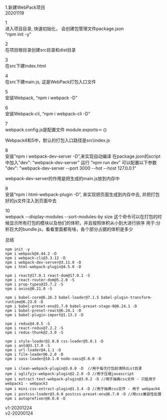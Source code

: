 1.新建WebPack项目  
20201119  

1  
进入项目目录, 快速初始化， 会创建包管理文件package.json  
“npm init -y”  

2  
在项目根目录创建src目录和dist目录  

3  
在src下建index.html  

4  
在src下建main.js, 这是WebPack打包入口文件 

5  
安装Webpack, “npm i webpack -D”  

6  
安装Webpack-cli, “npm i webpack-cli -D”  

7  
webpack.config.js是配置文件
module.exports＝｛｝

Webpack4和5中，默认的打包入口路径是src\index.js

8  
安装”npm i webpack-dev-server -D”,来实现自动编译
在package.json的script中加入"dev": "webpack-dev-server"
运行 ”npm run dev”
可以配置以下参数
"dev": "webpack-dev-server --port 3000 --hot --host 127.0.0.1"

webpack-dev-server的作用是把生成的main.js放到内存中

9  
安装“npm i html-webpack-plugin -D”, 来实现把页面生成到内存中去, 并把打包好的js文件注入到页面中去

10  
webpack --display-modules --sort-modules-by size
这个命令可以在打包的时候显示所有打包的模块以及他们的体积，并且按照体积从小到大进行排序
用于:分析巨大的bundle.js，看看里面都有啥，各个部分占据的体积是多少

总结  
```
npm init -y
npm i webpack@4.44.2 -D
npm i webpack-cli@3.3.12 -D
npm i webpack-dev-server@3.11.0 -D
npm i html-webpack-plugin@4.5.0 -D

npm i react@17.0.1 react-dom@17.0.1 -S
npm i react-router-dom@5.2.0 -S
npm i prop-types@15.7.2 -S
npm i axios@0.21.0 -S

npm i babel-core@6.26.3 babel-loader@7.1.5 babel-plugin-transform-runtime@6.23.0 -D
npm i babel-preset-env@1.7.0 babel-preset-stage-0@6.24.1 -D
npm i babel-preset-react@6.24.1 -D
npm i babel-plugin-import@1.13.3 -D

npm i redux@4.0.5 -S
npm i react-redux@7.2.2 -S
npm i redux-thunk@2.3.0 -S

npm i style-loader@2.0.0 css-loader@5.0.1 -D
npm i antd@3.17.0 -S
npm i url-loader@4.1.1 -D
npm i file-loader@6.2.0 -D
npm i sass-loader@10.1.0 node-sass@5.0.0 -D

npm i clean-webpack-plugin@3.0.0 -D  //用于每次打包前清除dist目录
npm i uglifyjs-webpack-plugin@2.2.0 -D //用于压缩javascript
npm i extract-text-webpack-plugin@3.0.2 -D //用于抽离css文件 - 只能用于 webpack1 - webpack3
npm i mini-css-extract-plugin@1.3.4 -D //用于抽离css文件 - 用于 webpack4
npm i postcss-loader@3.0.0 postcss-preset-env@6.7.0 -D //用css兼容性处理
npm i autoprefixer@8.0.0 -D
```

v1-20201224  
v2-20200124

















